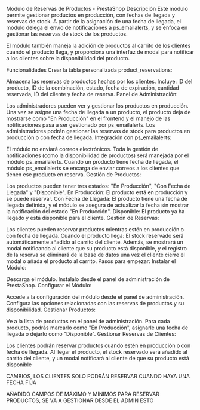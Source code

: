 Módulo de Reservas de Productos - PrestaShop
Descripción
Este módulo permite gestionar productos en producción, con fechas de llegada y reservas de stock. A partir de la asignación de una fecha de llegada, el módulo delega el envío de notificaciones a ps_emailalerts, y se enfoca en gestionar las reservas de stock de los productos.

El módulo también maneja la adición de productos al carrito de los clientes cuando el producto llega, y proporciona una interfaz de modal para notificar a los clientes sobre la disponibilidad del producto.

Funcionalidades
Crear la tabla personalizada product_reservations:

Almacena las reservas de productos hechas por los clientes.
Incluye: ID del producto, ID de la combinación, estado, fecha de expiración, cantidad reservada, ID del cliente y fecha de reserva.
Panel de Administración:

Los administradores pueden ver y gestionar los productos en producción.
Una vez se asigne una fecha de llegada a un producto, el producto deja de mostrarse como "En Producción" en el frontend y el manejo de las notificaciones pasa a ser gestionado por ps_emailalerts.
Los administradores podrán gestionar las reservas de stock para productos en producción o con fecha de llegada.
Integración con ps_emailalerts:

El módulo no enviará correos electrónicos. Toda la gestión de notificaciones (como la disponibilidad de productos) será manejada por el módulo ps_emailalerts.
Cuando un producto tiene fecha de llegada, el módulo ps_emailalerts se encarga de enviar correos a los clientes que tienen ese producto en reserva.
Gestión de Productos:

Los productos pueden tener tres estados: "En Producción", "Con Fecha de Llegada" y "Disponible".
En Producción: El producto está en producción y se puede reservar.
Con Fecha de Llegada: El producto tiene una fecha de llegada definida, y el módulo se asegura de actualizar la fecha sin mostrar la notificación del estado "En Producción".
Disponible: El producto ya ha llegado y está disponible para el cliente.
Gestión de Reservas:

Los clientes pueden reservar productos mientras estén en producción o con fecha de llegada.
Cuando el producto llega: El stock reservado será automáticamente añadido al carrito del cliente. Además, se mostrará un modal notificando al cliente que su producto está disponible, y el registro de la reserva se eliminará de la base de datos una vez el cliente cierre el modal o añada el producto al carrito.
Pasos para empezar:
Instalar el Módulo:

Descarga el módulo.
Instálalo desde el panel de administración de PrestaShop.
Configurar el Módulo:

Accede a la configuración del módulo desde el panel de administración.
Configura las opciones relacionadas con las reservas de productos y su disponibilidad.
Gestionar Productos:

Ve a la lista de productos en el panel de administración.
Para cada producto, podrás marcarlo como "En Producción", asignarle una fecha de llegada o dejarlo como "Disponible".
Gestionar Reservas de Clientes:

Los clientes podrán reservar productos cuando estén en producción o con fecha de llegada.
Al llegar el producto, el stock reservado será añadido al carrito del cliente, y un modal notificará al cliente de que su producto está disponible



CAMBIOS, LOS CLIENTES SOLO PODRÁN RESERVAR CUANDO HAYA UNA FECHA FIJA

AÑADIDO CAMPOS DE MÁXIMO Y MÍNIMOS PARA RESERVAR PRODUCTOS, SE VA A GESTIONAR DESDE EL ADMIN ESTO